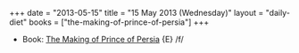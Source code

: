 +++
date = "2013-05-15"
title = "15 May 2013 (Wednesday)"
layout = "daily-diet"
books = ["the-making-of-prince-of-persia"]
+++

<ul>
<li class="entry Book">Book: <a href="/books/the-making-of-prince-of-persia">The Making of Prince of Persia</a> {E} /f/</li>
</ul>